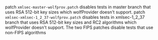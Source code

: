 patch `xmlsec-master-wolfprov.patch` disables tests in master branch that uses RSA 512-bit key sizes which wolfProvider doesn't support.
patch `xmlsec-xmlsec-1_2_37-wolfprov.patch` disables tests in xmlsec-1_2_37 branch that uses RSA 512-bit key sizes and RC2 algorithms which wolfProvider doesn't support.
The two FIPS patches disable tests that use non-FIPS algorithms
